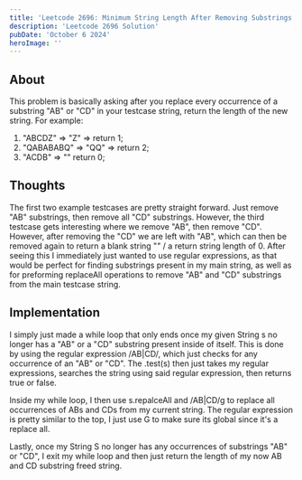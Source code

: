 ```yaml
---
title: 'Leetcode 2696: Minimum String Length After Removing Substrings'
description: 'Leetcode 2696 Solution'
pubDate: 'October 6 2024'
heroImage: ''
---
```


## About
This problem is basically asking after you replace every occurrence of a substring "AB" or "CD" in your testcase string, return the length of the new string. For example:

1. "ABCDZ" => "Z" => return 1;
2. "QABABABQ" => "QQ" => return 2;
3. "ACDB" => "" return 0;

## Thoughts
The first two example testcases are pretty straight forward. Just remove "AB" substrings, then remove all "CD" substrings. However, the third testcase gets interesting where we remove "AB", then remove "CD". However, after removing the "CD" we are left with "AB", which can then be removed again to return a blank string "" / a return string length of 0. After seeing this I immediately just wanted to use regular expressions, as that would be perfect for finding substrings present in my main string, as well as for preforming replaceAll operations to remove "AB" and "CD" substrings from the main testcase string.

## Implementation
I simply just made a while loop that only ends once my given String s no longer has a "AB" or a "CD" substring present inside of itself. This is done by using the regular expression /AB|CD/, which just checks for any occurrence of an "AB" or "CD". The .test(s) then just takes my regular expressions, searches the string using said regular expression, then returns true or false.

Inside my while loop, I then use s.repalceAll and /AB|CD/g to replace all occurrences of ABs and CDs from my current string. The regular expression is pretty similar to the top, I just use G to make sure its global since it's a replace all.

Lastly, once my String S no longer has any occurrences of substrings "AB" or "CD", I exit my while loop and then just return the length of my now AB and CD substring freed string.

